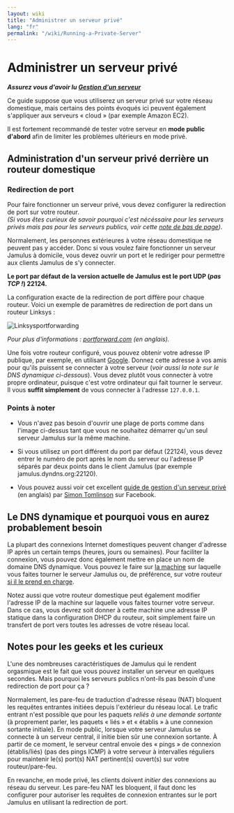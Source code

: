 ```yaml
---
layout: wiki
title: "Administrer un serveur privé"
lang: "fr"
permalink: "/wiki/Running-a-Private-Server"
---
```


# Administrer un serveur privé

**_Assurez vous d'avoir lu [Gestion d'un serveur](Running-a-Server)_** 

Ce guide suppose que vous utiliserez un serveur privé sur votre réseau domestique, mais certains des points évoqués ici peuvent également s'appliquer aux serveurs « cloud » (par exemple Amazon EC2). 

Il est fortement recommandé de tester votre serveur en **mode public d'abord** afin de limiter les problèmes ultérieurs en mode privé.

## Administration d'un serveur privé derrière un routeur domestique

### Redirection de port

Pour faire fonctionner un serveur privé, vous devez configurer la redirection de port sur votre routeur.  
_(Si vous êtes curieux de savoir pourquoi c'est nécéssaire pour les serveurs privés mais pas pour les serveurs publics, voir cette [note de bas de page](#notes-pour-les-geeks-et-les-curieux))_.

Normalement, les personnes extérieures à votre réseau domestique ne peuvent pas y accéder. Donc si vous voulez faire fonctionner un serveur Jamulus à domicile, vous devez ouvrir un port et le rediriger pour permettre aux clients Jamulus de s'y connecter. 

**Le port par défaut de la version actuelle de Jamulus est le port UDP (_pas TCP !_) 22124.**

La configuration exacte de la redirection de port diffère pour chaque routeur. Voici un exemple de paramètres de redirection de port dans un routeur Linksys :

![Linksysportforwarding](https://user-images.githubusercontent.com/4561747/97542495-bc62bc00-19be-11eb-8e54-b6e906e676f6.jpg)

_Pour plus d'informations : [portforward.com](https://portforward.com) (en anglais)._

Une fois votre routeur configuré, vous pouvez obtenir votre adresse IP publique, par exemple, en utilisant [Google](https://www.google.com/search?q=what+is+my+ip). Donnez cette adresse à vos amis pour qu'ils puissent se connecter à votre serveur (_voir aussi la note sur le DNS dynamique ci-dessous_). Vous devez plutôt vous connecter à votre propre ordinateur, puisque c'est votre ordinateur qui fait tourner le serveur. Il vous **suffit simplement** de vous connecter à l'adresse `127.0.0.1`.

### Points à noter

* Vous n'avez pas besoin d'ouvrir une plage de ports comme dans l'image ci-dessus tant que vous ne souhaitez démarrer qu'un seul serveur Jamulus sur la même machine.

* Si vous utilisez un port différent du port par défaut (22124), vous devez entrer le numéro de port après le nom du serveur ou l'adresse IP séparés par deux points dans le client Jamulus (par exemple jamulus.dyndns.org:22120).

* Vous pouvez aussi voir cet excellent [guide de gestion d'un serveur privé](https://www.facebook.com/notes/jamulus-online-musicianssingers-jamming/how-to-create-a-private-server-for-band-rehearsals/508642543044030/) (en anglais) par [Simon Tomlinson](https://www.facebook.com/simon.james.tomlinson?eid=ARBQoY3KcZAtS3pGdLJuqvQTeRSOo4gHdQZT7nNzOt1oPMGgZ4_3GERe-rOyH5PxsSHVYYXjWwcqd71a) sur Facebook.  

## Le DNS dynamique et pourquoi vous en aurez probablement besoin

La plupart des connexions Internet domestiques peuvent changer d'adresse IP après un certain temps (heures, jours ou semaines). Pour faciliter la connexion, vous pouvez donc également mettre en place un nom de domaine DNS dynamique. Vous pouvez le faire sur [la machine](https://www.online-tech-tips.com/computer-tips/ddns-dynamic-dns-service/) sur laquelle vous faites tourner le serveur Jamulus ou, de préférence, sur votre routeur [si il le prend en charge](https://www.noip.com/support/knowledgebase/how-to-configure-ddns-in-router/).

Notez aussi que votre routeur domestique peut également modifier l'adresse IP de la machine sur laquelle vous faites tourner votre serveur. Dans ce cas, vous devrez soit donner à cette machine une adresse IP statique dans la configuration DHCP du routeur, soit simplement faire un transfert de port vers toutes les adresses de votre réseau local.

## Notes pour les geeks et les curieux

L'une des nombreuses caractéristiques de Jamulus qui le rendent orgasmique est le fait que vous pouvez installer un serveur en quelques secondes. Mais pourquoi les serveurs publics n'ont-ils pas besoin d'une redirection de port pour ça ?

Normalement, les pare-feu de traduction d'adresse réseau (NAT) bloquent les requêtes entrantes initiées depuis l'extérieur du réseau local. Le trafic entrant n'est possible que pour les paquets _reliés à une demande sortante_ (à proprement parler, les paquets « liés » et « établis » à une connexion sortante initiale). En mode public, lorsque votre serveur Jamulus se connecte à un serveur central, il initie bien sûr une connexion sortante. À partir de ce moment, le serveur central envoie des « pings » de connexion (établis/liés) (pas des pings ICMP) à votre serveur à intervalles réguliers pour maintenir le(s) port(s) NAT pertinent(s) ouvert(s) sur votre routeur/pare-feu.

En revanche, en mode privé, les clients doivent _initier_ des connexions au réseau du serveur. Les pare-feu NAT les bloquent, il faut donc les configurer pour autoriser les requêtes de connexion entrantes sur le port Jamulus en utilisant la redirection de port. 




